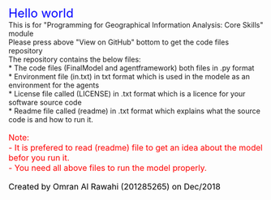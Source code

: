 <HTML>
<TITLE>
Test
</TITLE>
<BODY>
<font size="5" color="blue"> Hello world</font> <br/>
  This is for "Programming for Geographical Information Analysis: Core Skills" module <br/>
  Please press above "View on GitHub" bottom to get the code files repository <br/>
  The repository contains the below files: <br/>
  * The code files (FinalModel and agentframework) both files in .py format <br/>
  * Environment file (in.txt) in txt format which is used in the modele as an environment for the agents <br/> 
  * License file called (LICENSE) in .txt format which is a licence for your software source code <br/> 
  * Readme file called (readme) in .txt format which explains what the source code is and how to run it. <br/>
  <br/>
  <font size="3" color="red">Note: <br/> - It is prefered to read (readme) file to get an idea about the model befor you run it. 
    <br/>         - You need all above files to run the model properly. </font> <br/>
    <br/>
  <font size="3" color="black">Created by Omran Al Rawahi (201285265) on Dec/2018</font>
</BODY>
</HTML>
